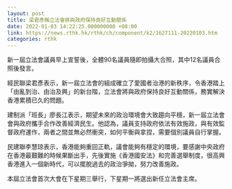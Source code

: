 ```yaml
---
layout: post
title: 梁君彥稱立法會將與政府保持良好互動關係
date: 2022-01-03 14:22:25.000000000 +08:00
link: https://news.rthk.hk/rthk/ch/component/k2/1627111-20220103.htm
categories: rthk
---
```


新一屆立法會議員早上宣誓後，全體90名議員隨即拍攝大合照，其中12名議員合照後發言。

經民聯梁君彥表示，新一屆立法會的組成確立了愛國者治港的新秩序，令香港踏上「由亂到治、由治及興」的新台階，立法會將與政府保持良好互動關係，務實解決香港累積已久的問題。

建制派「班長」廖長江表示，期望未來的政治環境會大致趨向平穩，新一屆立法會會與政府攜手合作改善經濟民生。他認為，議員支持政府依法有效施政，與有效監督政府運作，兩者之間並無必然衝突，如何平衡與拿捏，需要個別議員自行掌握。

民建聯李慧琼表示，香港能夠重回正軌，議會能夠有穩定的環境，要感謝中央政府在香港最艱難的時候果斷出手，先後實施《香港國安法》和完善選舉制度，很高興香港進入一個新時代，可以擺脫過去的政治爭拗，努力改善施政。

本屆立法會首次大會在下星期三舉行，下星期一將選出新任立法會主席。
